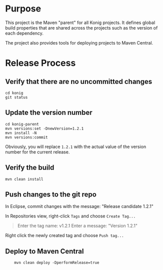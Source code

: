 # Purpose

This project is the Maven "parent" for all Konig projects.  It defines global build
properties that are shared across the projects such as the version of each dependency.

The project also provides tools for deploying projects to Maven Central.

# Release Process

## Verify that there are no uncommitted changes

```
cd konig
git status
```

## Update the version number

```
cd konig-parent
mvn versions:set -DnewVersion=1.2.1
mvn install -N
mvn versions:commit
```

Obviously, you will replace `1.2.1` with the actual value of the version number for
the current release.

## Verify the build

```
mvn clean install
```

## Push changes to the git repo

In Eclipse, commit changes with the message: "Release candidate 1.2.1"

In Repositories view, right-click `Tags` and choose `Create Tag...`

> Enter the tag name: v1.2.1
> Enter a message: "Version 1.2.1"

Right click the newly created tag and choose `Push tag...`

## Deploy to Maven Central

```
	mvn clean deploy -DperformRelease=true
```


